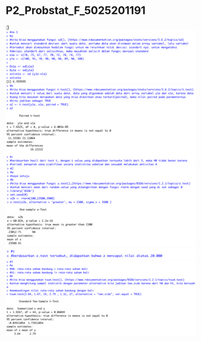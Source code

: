 # P2_Probstat_F_5025201191
:)
![](Screen%20Shot%202022-05-29%20at%2020.43.29.png)
![](Screen%20Shot%202022-05-29%20at%2020.43.58.png)
![](Screen%20Shot%202022-05-29%20at%2020.46.25.png)
![](Screen%20Shot%202022-05-29%20at%2020.46.32.png)
![](Screen%20Shot%202022-05-29%20at%2021.52.37.png)
